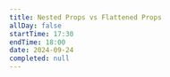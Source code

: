 ```yaml
---
title: Nested Props vs Flattened Props
allDay: false
startTime: 17:30
endTime: 18:00
date: 2024-09-24
completed: null
---
```


